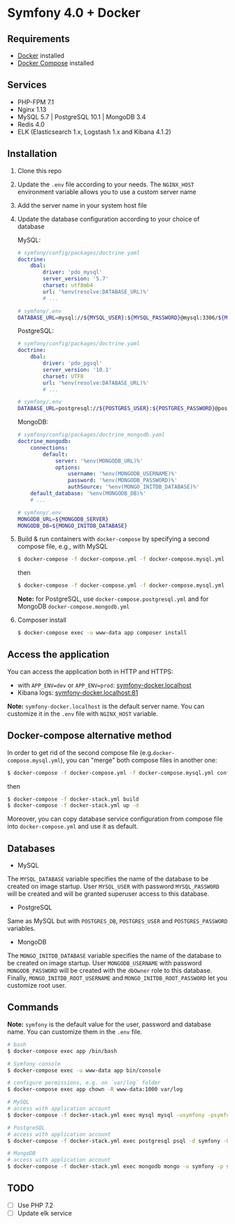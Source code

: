 # Symfony 4.0 + Docker

##  Requirements

- [Docker](https://docs.docker.com/engine/installation/) installed
- [Docker Compose](https://docs.docker.com/compose/install/) installed

## Services

- PHP-FPM 7.1
- Nginx 1.13
- MySQL 5.7 | PostgreSQL 10.1 | MongoDB 3.4
- Redis 4.0
- ELK (Elasticsearch 1.x, Logstash 1.x and Kibana 4.1.2)

## Installation

1. Clone this repo

2. Update the `.env` file according to your needs. The `NGINX_HOST` environment variable allows you to use a custom server name

3. Add the server name in your system host file

4. Update the database configuration according to your choice of database

    MySQL:
    ```yaml
    # symfony/config/packages/doctrine.yaml
    doctrine:
        dbal:
            driver: 'pdo_mysql'
            server_version: '5.7'
            charset: utf8mb4
            url: '%env(resolve:DATABASE_URL)%'
            # ...
    ```
    ```bash
    # symfony/.env
    DATABASE_URL=mysql://${MYSQL_USER}:${MYSQL_PASSWORD}@mysql:3306/${MYSQL_DATABASE}
    ```
    PostgreSQL:
    ```yaml
    # symfony/config/packages/doctrine.yaml
    doctrine:
        dbal:
            driver: 'pdo_pgsql'
            server_version: '10.1'
            charset: UTF8
            url: '%env(resolve:DATABASE_URL)%'
            # ...
    ```
    ```bash
    # symfony/.env
    DATABASE_URL=postgresql://${POSTGRES_USER}:${POSTGRES_PASSWORD}@postgresql:5432/${POSTGRES_DB}
    ```
    MongoDB:
    ```yaml
    # symfony/config/packages/doctrine_mongodb.yaml
    doctrine_mongodb:
        connections:
            default:
                server: '%env(MONGODB_URL)%'
                options:
                    username: '%env(MONGODB_USERNAME)%'
                    password: '%env(MONGODB_PASSWORD)%'
                    authSource: '%env(MONGO_INITDB_DATABASE)%'
        default_database: '%env(MONGODB_DB)%'
        # ...
    ```
    ```bash
    # symfony/.env
    MONGODB_URL=${MONGODB_SERVER}
    MONGODB_DB=${MONGO_INITDB_DATABASE}
    ```

5. Build & run containers with `docker-compose` by specifying a second compose file, e.g., with MySQL 
    ```bash
    $ docker-compose -f docker-compose.yml -f docker-compose.mysql.yml build
    ```
    then
    ```bash
    $ docker-compose -f docker-compose.yml -f docker-compose.mysql.yml up -d
    ```
    **Note:** for PostgreSQL, use `docker-compose.postgresql.yml` and for MongoDB `docker-compose.mongodb.yml`

6. Composer install
    ```bash
    $ docker-compose exec -u www-data app composer install
    ```

## Access the application

You can access the application both in HTTP and HTTPS:

- with `APP_ENV=dev` or `APP_ENV=prod`: [symfony-docker.localhost](http://symfony-docker.localhost)
- Kibana logs: [symfony-docker.localhost:81](http://symfony-docker.localhost:81)

**Note:** `symfony-docker.localhost` is the default server name. You can customize it in the `.env` file with `NGINX_HOST` variable.

## Docker-compose alternative method

In order to get rid of the second compose file (e.g.`docker-compose.mysql.yml`), you can "merge" both compose files in another one:

```bash
$ docker-compose -f docker-compose.yml -f docker-compose.mysql.yml config > docker-stack.yml 
```
then
```bash
$ docker-compose -f docker-stack.yml build
$ docker-compose -f docker-stack.yml up -d
```

Moreover, you can copy database service configuration from compose file into `docker-compose.yml` and use it as default.

## Databases

- MySQL

The `MYSQL_DATABASE` variable specifies the name of the database to be created on image startup.
User `MYSQL_USER` with password `MYSQL_PASSWORD` will be created and will be granted superuser access to this database.

- PostgreSQL

Same as MySQL but with `POSTGRES_DB`, `POSTGRES_USER` and `POSTGRES_PASSWORD` variables.

- MongoDB

The `MONGO_INITDB_DATABASE` variable specifies the name of the database to be created on image startup.
User `MONGODB_USERNAME` with password `MONGODB_PASSWORD` will be created with the `dbOwner` role to this database.
Finally, `MONGO_INITDB_ROOT_USERNAME` and `MONGO_INITDB_ROOT_PASSWORD` let you customize root user.

## Commands

**Note:** `symfony` is the default value for the user, password and database name. You can customize them in the `.env` file.

```bash
# bash
$ docker-compose exec app /bin/bash

# Symfony console
$ docker-compose exec -u www-data app bin/console

# configure permissions, e.g. on `var/log` folder
$ docker-compose exec app chown -R www-data:1000 var/log

# MySQL
# access with application account
$ docker-compose -f docker-stack.yml exec mysql mysql -usymfony -psymfony

# PostgreSQL
# access with application account
$ docker-compose -f docker-stack.yml exec postgresql psql -d symfony -U symfony

# MongoDB
# access with application account
$ docker-compose -f docker-stack.yml exec mongodb mongo -u symfony -p symfony --authenticationDatabase symfony
```

## TODO
- [ ] Use PHP 7.2
- [ ] Update elk service